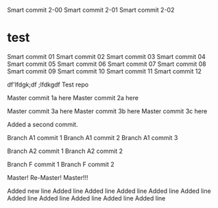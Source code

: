 Smart commit 2-00
Smart commit 2-01
Smart commit 2-02


# test

Smart commit 01
Smart commit 02
Smart commit 03
Smart commit 04
Smart commit 05
Smart commit 06
Smart commit 07
Smart commit 08
Smart commit 09
Smart commit 10
Smart commit 11
Smart commit 12


df'lfdgk;df
;lfdkgdf
Test repo

Master commit 1a here
Master commit 2a here

Master commit 3a here
Master commit 3b here
Master commit 3c here

Added a second commit.

Branch A1 commit 1
Branch A1 commit 2
Branch A1 commit 3

Branch A2 commit 1
Branch A2 commit 2

Branch F commit 1
Branch F commit 2

Master!
Re-Master!
Master!!!

Added new line
Added line 
Added line 
Added line 
Added line 
Added line 
Added line 
Added line 
Added line 
Added line 
Added line 

